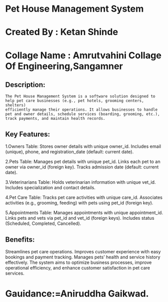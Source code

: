# Pet House Management System

# Created By   : Ketan Shinde
# Collage Name : Amrutvahini Collage Of Engineering,Sangamner



## Description:
    The Pet House Management System is a software solution designed to help pet care businesses (e.g., pet hotels, grooming centers, shelters) 
    efficiently manage their operations. It allows businesses to handle pet and owner details, schedule services (boarding, grooming, etc.), track payments, and maintain health records.

## Key Features:
1.Owners Table:
     Stores owner details with unique owner_id.
     Includes email (unique), phone, and registration_date (default: current date).

2.Pets Table:
     Manages pet details with unique pet_id.
     Links each pet to an owner via owner_id (foreign key).
     Tracks admission date (default: current date).

3.Veterinarians Table:
     Holds veterinarian information with unique vet_id.
     Includes specialization and contact details.

4.Pet Care Table:
     Tracks pet care activities with unique care_id.
     Associates activities (e.g., grooming, feeding) with pets using pet_id (foreign key).

5.Appointments Table:
    Manages appointments with unique appointment_id.
    Links pets and vets via pet_id and vet_id (foreign keys).
    Includes status (Scheduled, Completed, Cancelled).


## Benefits:
Streamlines pet care operations.
Improves customer experience with easy bookings and payment tracking.
Manages pets’ health and service history effectively.
The system aims to optimize business processes, improve operational efficiency, and enhance customer satisfaction in pet care services.

# Gauidance:=Aniruddha Gaikwad.


  
